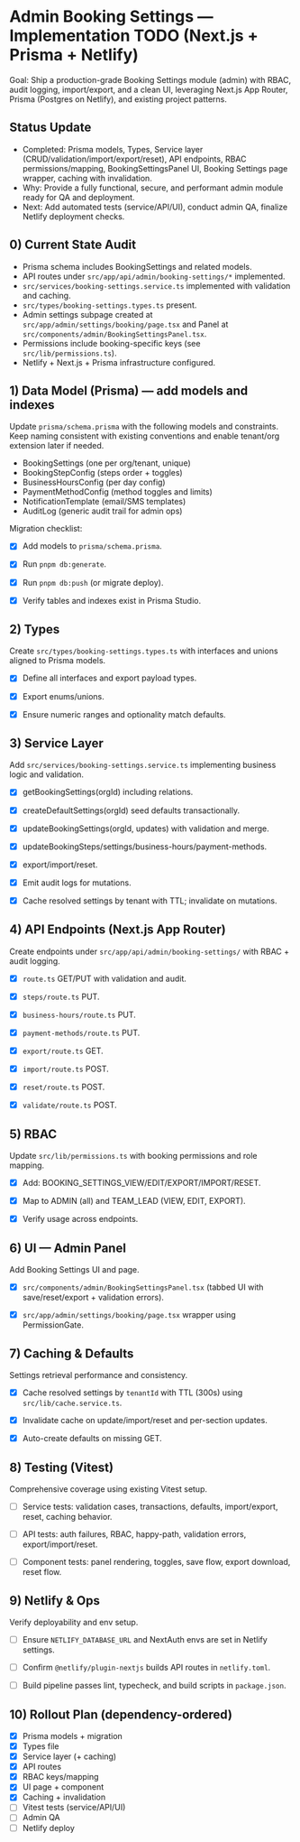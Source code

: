 # Admin Booking Settings — Implementation TODO (Next.js + Prisma + Netlify)

Goal: Ship a production-grade Booking Settings module (admin) with RBAC, audit logging, import/export, and a clean UI, leveraging Next.js App Router, Prisma (Postgres on Netlify), and existing project patterns.


## Status Update

- Completed: Prisma models, Types, Service layer (CRUD/validation/import/export/reset), API endpoints, RBAC permissions/mapping, BookingSettingsPanel UI, Booking Settings page wrapper, caching with invalidation.
- Why: Provide a fully functional, secure, and performant admin module ready for QA and deployment.
- Next: Add automated tests (service/API/UI), conduct admin QA, finalize Netlify deployment checks.


## 0) Current State Audit

- Prisma schema includes BookingSettings and related models.
- API routes under `src/app/api/admin/booking-settings/*` implemented.
- `src/services/booking-settings.service.ts` implemented with validation and caching.
- `src/types/booking-settings.types.ts` present.
- Admin settings subpage created at `src/app/admin/settings/booking/page.tsx` and Panel at `src/components/admin/BookingSettingsPanel.tsx`.
- Permissions include booking-specific keys (see `src/lib/permissions.ts`).
- Netlify + Next.js + Prisma infrastructure configured.


## 1) Data Model (Prisma) — add models and indexes

Update `prisma/schema.prisma` with the following models and constraints. Keep naming consistent with existing conventions and enable tenant/org extension later if needed.

- BookingSettings (one per org/tenant, unique)
- BookingStepConfig (steps order + toggles)
- BusinessHoursConfig (per day config)
- PaymentMethodConfig (method toggles and limits)
- NotificationTemplate (email/SMS templates)
- AuditLog (generic audit trail for admin ops)

Migration checklist:
- [x] Add models to `prisma/schema.prisma`.
- [x] Run `pnpm db:generate`.
- [x] Run `pnpm db:push` (or migrate deploy).
- [x] Verify tables and indexes exist in Prisma Studio.


## 2) Types

Create `src/types/booking-settings.types.ts` with interfaces and unions aligned to Prisma models.

- [x] Define all interfaces and export payload types.
- [x] Export enums/unions.
- [x] Ensure numeric ranges and optionality match defaults.


## 3) Service Layer

Add `src/services/booking-settings.service.ts` implementing business logic and validation.

- [x] getBookingSettings(orgId) including relations.
- [x] createDefaultSettings(orgId) seed defaults transactionally.
- [x] updateBookingSettings(orgId, updates) with validation and merge.
- [x] updateBookingSteps/settings/business-hours/payment-methods.
- [x] export/import/reset.
- [x] Emit audit logs for mutations.
- [x] Cache resolved settings by tenant with TTL; invalidate on mutations.


## 4) API Endpoints (Next.js App Router)

Create endpoints under `src/app/api/admin/booking-settings/` with RBAC + audit logging.

- [x] `route.ts` GET/PUT with validation and audit.
- [x] `steps/route.ts` PUT.
- [x] `business-hours/route.ts` PUT.
- [x] `payment-methods/route.ts` PUT.
- [x] `export/route.ts` GET.
- [x] `import/route.ts` POST.
- [x] `reset/route.ts` POST.
- [x] `validate/route.ts` POST.


## 5) RBAC

Update `src/lib/permissions.ts` with booking permissions and role mapping.

- [x] Add: BOOKING_SETTINGS_VIEW/EDIT/EXPORT/IMPORT/RESET.
- [x] Map to ADMIN (all) and TEAM_LEAD (VIEW, EDIT, EXPORT).
- [x] Verify usage across endpoints.


## 6) UI — Admin Panel

Add Booking Settings UI and page.

- [x] `src/components/admin/BookingSettingsPanel.tsx` (tabbed UI with save/reset/export + validation errors).
- [x] `src/app/admin/settings/booking/page.tsx` wrapper using PermissionGate.


## 7) Caching & Defaults

Settings retrieval performance and consistency.

- [x] Cache resolved settings by `tenantId` with TTL (300s) using `src/lib/cache.service.ts`.
- [x] Invalidate cache on update/import/reset and per-section updates.
- [x] Auto-create defaults on missing GET.


## 8) Testing (Vitest)

Comprehensive coverage using existing Vitest setup.

- [ ] Service tests: validation cases, transactions, defaults, import/export, reset, caching behavior.
- [ ] API tests: auth failures, RBAC, happy-path, validation errors, export/import/reset.
- [ ] Component tests: panel rendering, toggles, save flow, export download, reset flow.


## 9) Netlify & Ops

Verify deployability and env setup.

- [ ] Ensure `NETLIFY_DATABASE_URL` and NextAuth envs are set in Netlify settings.
- [ ] Confirm `@netlify/plugin-nextjs` builds API routes in `netlify.toml`.
- [ ] Build pipeline passes lint, typecheck, and build scripts in `package.json`.


## 10) Rollout Plan (dependency-ordered)

- [x] Prisma models + migration
- [x] Types file
- [x] Service layer (+ caching)
- [x] API routes
- [x] RBAC keys/mapping
- [x] UI page + component
- [x] Caching + invalidation
- [ ] Vitest tests (service/API/UI)
- [ ] Admin QA
- [ ] Netlify deploy
